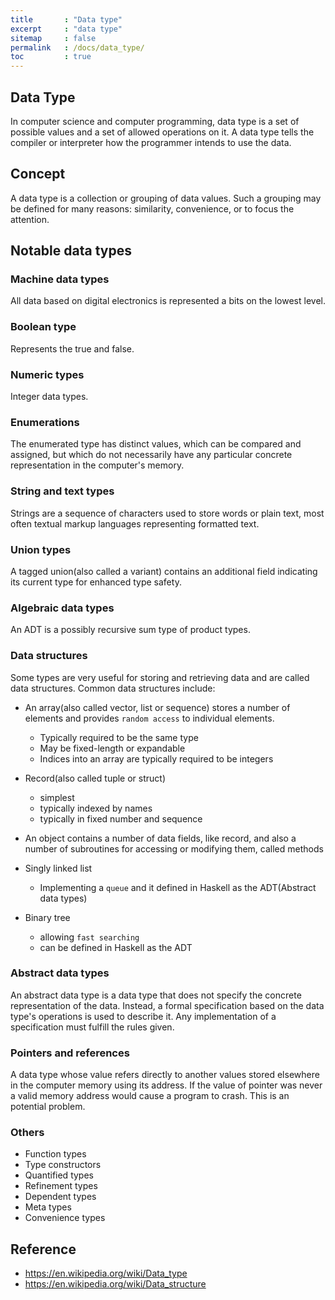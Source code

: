 ```yaml
---
title       : "Data type"
excerpt     : "data type"
sitemap     : false
permalink   : /docs/data_type/
toc         : true
---
```



## Data Type

In computer science and computer programming, data type is a set of possible values and a set of allowed operations on it. A data type tells the compiler or interpreter how the programmer intends to use the data.


## Concept

A data type is a collection or grouping of data values. Such a grouping may be defined for many reasons: similarity, convenience, or to focus the attention.


## Notable data types

### Machine data types

All data based on digital electronics is represented a bits on the lowest level.

### Boolean type

Represents the true and false.

### Numeric types

Integer data types.

### Enumerations

The enumerated type has distinct values, which can be compared and assigned, but which do not necessarily have any particular concrete representation in the computer's memory.

### String and text types

Strings are a sequence of characters used to store words or plain text, most often textual markup languages representing formatted text.

### Union types

A tagged union(also called a variant) contains an additional field indicating its current type for enhanced type safety.

### Algebraic data types

An ADT is a possibly recursive sum type of product types.

### Data structures

Some types are very useful for storing and retrieving data and are called data structures. Common data structures include:

* An array(also called vector, list or sequence) stores a number of elements and provides `random access` to individual elements.
  * Typically required to be the same type
  * May be fixed-length or expandable
  * Indices into an array are typically required to be integers

* Record(also called tuple or struct)
  * simplest
  * typically indexed by names
  * typically in fixed number and sequence

* An object contains a number of data fields, like record, and also a number of subroutines for accessing or modifying them, called methods

* Singly linked list
  * Implementing a `queue` and it defined in Haskell as the ADT(Abstract data types)

* Binary tree
    * allowing `fast searching`
    * can be defined in Haskell as the ADT

### Abstract data types
An abstract data type is a data type that does not specify the concrete representation of the data. Instead, a formal specification based on the data type's operations is used to describe it. Any implementation of a specification must fulfill the rules given.

### Pointers and references

A data type whose value refers directly to another values stored elsewhere in the computer memory using its address. If the value of pointer was never a valid memory address would cause a program to crash. This is an potential problem.


### Others
* Function types
* Type constructors
* Quantified types
* Refinement types
* Dependent types
* Meta types
* Convenience types


## Reference
* https://en.wikipedia.org/wiki/Data_type
* https://en.wikipedia.org/wiki/Data_structure







